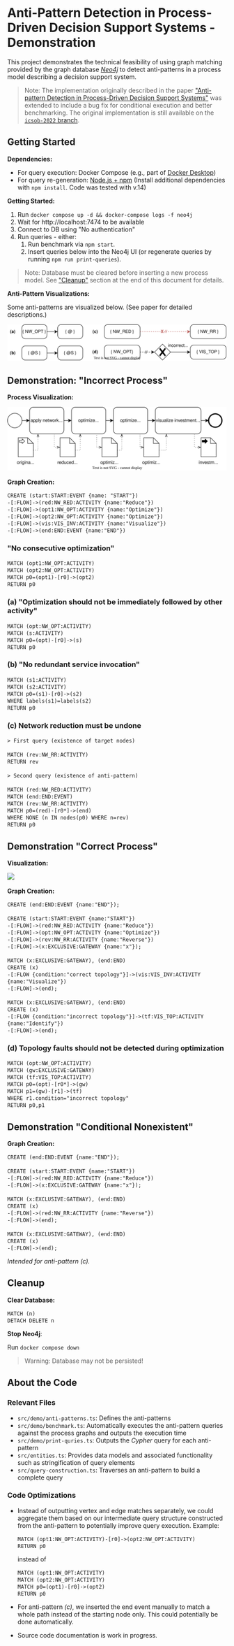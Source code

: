 # Anti-Pattern Detection in Process-Driven Decision Support Systems - Demonstration

This project demonstrates the technical feasibility of using graph matching provided by the graph database [_Neo4j_](https://neo4j.com/) to detect anti-patterns in a process model describing a decision support system.

> Note: The implementation originally described in the paper ["Anti-pattern Detection in Process-Driven Decision Support Systems"](https://link.springer.com/chapter/10.1007/978-3-031-20706-8_16) was extended to include a bug fix for conditional execution and better benchmarking. The original implementation is still available on the [`icsob-2022` branch](https://github.com/krchf/process-graph-antipattern-detection/tree/icsob-2022).

## Getting Started

**Dependencies:**

- For query execution: Docker Compose (e.g., part of [Docker Desktop](https://www.docker.com/products/docker-desktop/))
- For query re-generation: [Node.js + npm](https://nodejs.org/en/) (Install additional dependencies with `npm install`. Code was tested with v.14)

**Getting Started:**

1. Run `docker compose up -d && docker-compose logs -f neo4j`
2. Wait for http://localhost:7474 to be available
3. Connect to DB using "No authentication"
4. Run queries - either:
   1. Run benchmark via `npm start`.
   2. Insert queries below into the Neo4j UI (or regenerate queries by running `npm run print-queries`).

> Note: Database must be cleared before inserting a new process model. See ["Cleanup"](#cleanup) section at the end of this document for details.

**Anti-Pattern Visualizations:**

Some anti-patterns are visualized below. (See paper for detailed descriptions.)

![](docs/figures/anti-patterns-examples.drawio.svg)

## Demonstration: "Incorrect Process"

**Process Visualization:**

![](docs/figures/process-example-incorrect.drawio.svg)

**Graph Creation:**

```
CREATE (start:START:EVENT {name: "START"})
-[:FLOW]->(red:NW_RED:ACTIVITY {name:"Reduce"})
-[:FLOW]->(opt1:NW_OPT:ACTIVITY {name:"Optimize"})
-[:FLOW]->(opt2:NW_OPT:ACTIVITY {name:"Optimize"})
-[:FLOW]->(vis:VIS_INV:ACTIVITY {name:"Visualize"})
-[:FLOW]->(end:END:EVENT {name:"END"})
```

### "No consecutive optimization"

```
MATCH (opt1:NW_OPT:ACTIVITY)
MATCH (opt2:NW_OPT:ACTIVITY)
MATCH p0=(opt1)-[r0]->(opt2)
RETURN p0
```

<!-- ```
MATCH p=(n:NetwOpt)-[r:UNCONTROLLED_FLOW]->(m:NetwOpt)
RETURN p
``` -->

### (a) "Optimization should not be immediately followed by other activity"

```
MATCH (opt:NW_OPT:ACTIVITY)
MATCH (s:ACTIVITY)
MATCH p0=(opt)-[r0]->(s)
RETURN p0
```

### (b) "No redundant service invocation"

```
MATCH (s1:ACTIVITY)
MATCH (s2:ACTIVITY)
MATCH p0=(s1)-[r0]->(s2)
WHERE labels(s1)=labels(s2)
RETURN p0
```

### (c) Network reduction must be undone

```
> First query (existence of target nodes)

MATCH (rev:NW_RR:ACTIVITY)
RETURN rev

> Second query (existence of anti-pattern)

MATCH (red:NW_RED:ACTIVITY)
MATCH (end:END:EVENT)
MATCH (rev:NW_RR:ACTIVITY)
MATCH p0=(red)-[r0*]->(end)
WHERE NONE (n IN nodes(p0) WHERE n=rev)
RETURN p0
```

## Demonstration "Correct Process"

**Visualization:**

![](docs/figures/process-example-correct-gateway.drawio.svg)

**Graph Creation:**

```
CREATE (end:END:EVENT {name:"END"});

CREATE (start:START:EVENT {name:"START"})
-[:FLOW]->(red:NW_RED:ACTIVITY {name:"Reduce"})
-[:FLOW]->(opt:NW_OPT:ACTIVITY {name:"Optimize"})
-[:FLOW]->(rev:NW_RR:ACTIVITY {name:"Reverse"})
-[:FLOW]->(x:EXCLUSIVE:GATEWAY {name:"x"});

MATCH (x:EXCLUSIVE:GATEWAY), (end:END)
CREATE (x)
-[:FLOW {condition:"correct topology"}]->(vis:VIS_INV:ACTIVITY {name:"Visualize"})
-[:FLOW]->(end);

MATCH (x:EXCLUSIVE:GATEWAY), (end:END)
CREATE (x)
-[:FLOW {condition:"incorrect topology"}]->(tf:VIS_TOP:ACTIVITY {name:"Identify"})
-[:FLOW]->(end);
```

### (d) Topology faults should not be detected during optimization

```
MATCH (opt:NW_OPT:ACTIVITY)
MATCH (gw:EXCLUSIVE:GATEWAY)
MATCH (tf:VIS_TOP:ACTIVITY)
MATCH p0=(opt)-[r0*]->(gw)
MATCH p1=(gw)-[r1]->(tf)
WHERE r1.condition="incorrect topology"
RETURN p0,p1
```

## Demonstration "Conditional Nonexistent"

**Graph Creation:**

```
CREATE (end:END:EVENT {name:"END"});

CREATE (start:START:EVENT {name:"START"})
-[:FLOW]->(red:NW_RED:ACTIVITY {name:"Reduce"})
-[:FLOW]->(x:EXCLUSIVE:GATEWAY {name:"x"});

MATCH (x:EXCLUSIVE:GATEWAY), (end:END)
CREATE (x)
-[:FLOW]->(red:NW_RR:ACTIVITY {name:"Reverse"})
-[:FLOW]->(end);

MATCH (x:EXCLUSIVE:GATEWAY), (end:END)
CREATE (x)
-[:FLOW]->(end);
```

_Intended for anti-pattern (c)._

## Cleanup

**Clear Database:**

```
MATCH (n)
DETACH DELETE n
```

**Stop Neo4j**:

Run `docker compose down`

> Warning: Database may not be persisted!

## About the Code

### Relevant Files

- `src/demo/anti-patterns.ts`: Defines the anti-patterns
- `src/demo/benchmark.ts`: Automatically executes the anti-pattern queries against the process graphs and outputs the execution time
- `src/demo/print-quries.ts`: Outputs the _Cypher_ query for each anti-pattern
- `src/entities.ts`: Provides data models and associated functionality such as stringification of query elements
- `src/query-construction.ts`: Traverses an anti-pattern to build a complete query

### Code Optimizations

- Instead of outputting vertex and edge matches separately, we could aggregate them based on our intermediate query structure constructed from the anti-pattern to potentially improve query execution. Example:

  ```
  MATCH (opt1:NW_OPT:ACTIVITY)-[r0]->(opt2:NW_OPT:ACTIVITY)
  RETURN p0
  ```

  instead of

  ```
  MATCH (opt1:NW_OPT:ACTIVITY)
  MATCH (opt2:NW_OPT:ACTIVITY)
  MATCH p0=(opt1)-[r0]->(opt2)
  RETURN p0
  ```

- For anti-pattern _(c)_, we inserted the end event manually to match a whole path instead of the starting node only. This could potentially be done automatically.
- Source code documentation is work in progress.
